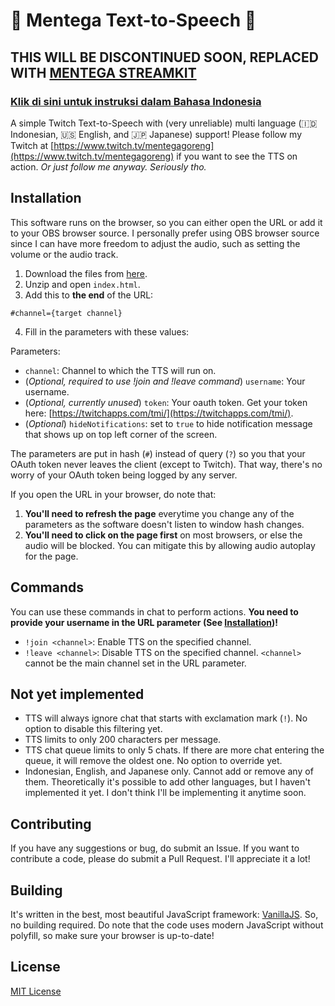 # 🧈 Mentega Text-to-Speech 🧈
## THIS WILL BE DISCONTINUED SOON, REPLACED WITH [MENTEGA STREAMKIT](https://github.com/mentegago/streamkit) ##
### [Klik di sini untuk instruksi dalam Bahasa Indonesia](README_ID.md)
A simple Twitch Text-to-Speech with (very unreliable) multi language (🇮🇩 Indonesian, 🇺🇸 English, and 🇯🇵 Japanese) support! Please follow my Twitch at [https://www.twitch.tv/mentegagoreng](https://www.twitch.tv/mentegagoreng) if you want to see the TTS on action. _Or just follow me anyway. Seriously tho._

## Installation
This software runs on the browser, so you can either open the URL or add it to your OBS browser source. I personally prefer using OBS browser source since I can have more freedom to adjust the audio, such as setting the volume or the audio track.

1. Download the files from [here](https://github.com/mentegago/mentega-tts/releases/latest).
2. Unzip and open `index.html`.
3. Add this to **the end** of the URL:

````
#channel={target channel}
````

4. Fill in the parameters with these values:

Parameters:
- `channel`: Channel to which the TTS will run on.
- (_Optional, required to use !join and !leave command_) `username`: Your username.
- (_Optional, currently unused_) `token`: Your oauth token. Get your token here: [https://twitchapps.com/tmi/](https://twitchapps.com/tmi/).
- (_Optional_) `hideNotifications`: set to `true` to hide notification message that shows up on top left corner of the screen.

The parameters are put in hash (`#`) instead of query (`?`) so you that your OAuth token never leaves the client (except to Twitch). That way, there's no worry of your OAuth token being logged by any server.

If you open the URL in your browser, do note that:
1. **You'll need to refresh the page** everytime you change any of the parameters as the software doesn't listen to window hash changes.
2. **You'll need to click on the page first** on most browsers, or else the audio will be blocked. You can mitigate this by allowing audio autoplay for the page.

## Commands
You can use these commands in chat to perform actions. **You need to provide your username in the URL parameter (See [Installation](#installation))!**
- `!join <channel>`: Enable TTS on the specified channel.
- `!leave <channel>`: Disable TTS on the specified channel. `<channel>` cannot be the main channel set in the URL parameter.

## Not yet implemented
- TTS will always ignore chat that starts with exclamation mark (`!`). No option to disable this filtering yet.
- TTS limits to only 200 characters per message.
- TTS chat queue limits to only 5 chats. If there are more chat entering the queue, it will remove the oldest one. No option to override yet.
- Indonesian, English, and Japanese only. Cannot add or remove any of them. Theoretically it's possible to add other languages, but I haven't implemented it yet. I don't think I'll be implementing it anytime soon.

## Contributing
If you have any suggestions or bug, do submit an Issue. If you want to contribute a code, please do submit a Pull Request. I'll appreciate it a lot!

## Building
It's written in the best, most beautiful JavaScript framework: [VanillaJS](http://vanilla-js.com/). So, no building required. Do note that the code uses modern JavaScript without polyfill, so make sure your browser is up-to-date!

## License
[MIT License](LICENSE)
